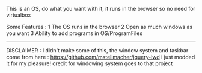 This is an OS, do what you want with it, it runs in the browser so no need for virtualbox

Some Features : 
1 The OS runs in the browser
2 Open as much windows as you want
3 Ability to add programs in OS/ProgramFiles

-----------------------------------------------
DISCLAIMER : I didn't make some of this, the window system and taskbar come from here : https://github.com/mstellmacher/jquery-lwd
i just modded it for my pleasure!
credit for windowing system goes to that project
